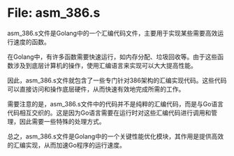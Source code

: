# File: asm_386.s

asm_386.s文件是Golang中的一个汇编代码文件，主要用于实现某些需要高效运行速度的函数。

在Golang中，有许多函数需要快速运行，如内存分配、垃圾回收等。由于这些函数涉及到底层计算机的操作，使用汇编语言来实现可以大大提高性能。

因此，asm_386.s文件就包含了一些专门针对386架构的汇编实现代码。这些代码可以直接访问和操作底层硬件，从而快速有效地完成所需的工作。

需要注意的是，asm_386.s文件中的代码并不是纯粹的汇编代码，而是与Go语言代码相互交织的。这是因为Go语言需要在运行时对这些汇编代码进行调用和管理，因此需要一些特殊的处理方式。

总之，asm_386.s文件是Golang中的一个关键性能优化模块，其作用是提供高效的汇编实现，从而加速Go程序的运行速度。

